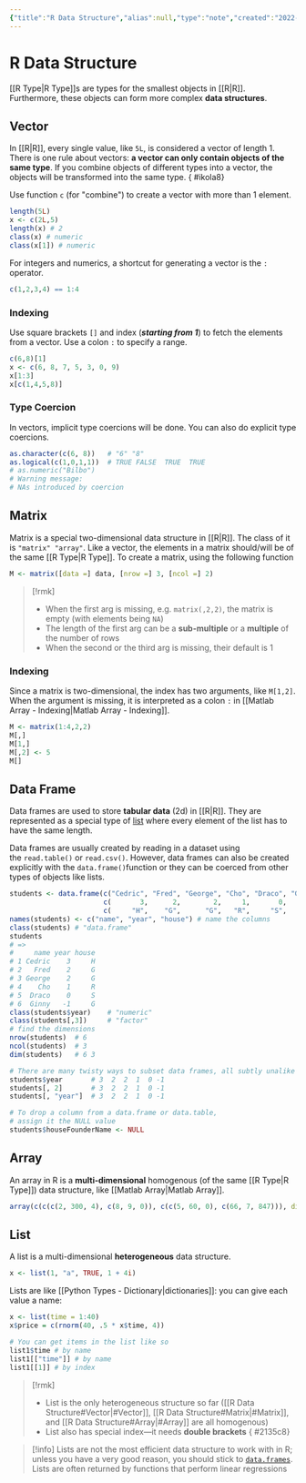 ```yaml
---
{"title":"R Data Structure","alias":null,"type":"note","created":"2022-09-08T19:22:59","modified":"2022-12-12T14:11:39","dg-publish":true,"sup":[["R","r"]],"state":"done","permalink":"/r-data-structure/","dgPassFrontmatter":true,"updated":"2022-12-12T14:11:39"}
---
```



# R Data Structure

[[R Type\|R Type]]s are types for the smallest objects in [[R\|R]]. Furthermore, these objects can form more complex **data structures**.

## Vector

In [[R\|R]], every single value, like `5L`, is considered a vector of length 1.
There is one rule about vectors: **a vector can only contain objects of the same type**.
If you combine objects of different types into a vector, the objects will be transformed into the same type.
{ #ikola8}


Use function `c` (for "combine") to create a vector with more than 1 element.

```r
length(5L)
x <- c(2L,5)
length(x) # 2
class(x) # numeric
class(x[1]) # numeric
```

For integers and numerics, a shortcut for generating a vector is the `:` operator.

```r
c(1,2,3,4) == 1:4
```

### Indexing

Use square brackets `[]` and index (***starting from 1***) to fetch the elements from a vector. Use a colon `:` to specify a range.

```r
c(6,8)[1]
x <- c(6, 8, 7, 5, 3, 0, 9)
x[1:3]
x[c(1,4,5,8)]
```

### Type Coercion

In vectors, implicit type coercions will be done. You can also do explicit type coercions.

```r
as.character(c(6, 8))   # "6" "8"
as.logical(c(1,0,1,1))  # TRUE FALSE  TRUE  TRUE
# as.numeric("Bilbo")
# Warning message:
# NAs introduced by coercion    
```

## Matrix

Matrix is a special two-dimensional data structure in [[R\|R]]. The class of it is `"matrix" "array"`.
Like a vector, the elements in a matrix should/will be of the same [[R Type\|R Type]].
To create a matrix, using the following function

```r
M <- matrix([data =] data, [nrow =] 3, [ncol =] 2)
```

> [!rmk]
> - When the first arg is missing, e.g. `matrix(,2,2)`, the matrix is empty (with elements being `NA`)
> - The length of the first arg can be a **sub-multiple** or a **multiple** of the number of rows
> - When the second or the third arg is missing, their default is 1

### Indexing

Since a matrix is two-dimensional, the index has two arguments, like `M[1,2]`. When the argument is missing, it is interpreted as a colon `:` in [[Matlab Array - Indexing\|Matlab Array - Indexing]].

```r
M <- matrix(1:4,2,2)
M[,]
M[1,]
M[,2] <- 5
M[]
```

## Data Frame

Data frames are used to store **tabular data** (2d) in [[R\|R]]. They are represented as a special type of [list](#list) where every element of the list has to have the same length.

Data frames are usually created by reading in a dataset using the `read.table()` or `read.csv()`. However, data frames can also be created explicitly with the `data.frame()`function or they can be coerced from other types of objects like lists.

```r
students <- data.frame(c("Cedric", "Fred", "George", "Cho", "Draco", "Ginny"),
                       c(       3,      2,        2,     1,       0,      -1),
                       c(     "H",    "G",      "G",   "R",     "S",     "G"))
names(students) <- c("name", "year", "house") # name the columns
class(students) # "data.frame"
students
# =>
#     name year house
# 1 Cedric    3     H
# 2   Fred    2     G
# 3 George    2     G
# 4    Cho    1     R
# 5  Draco    0     S
# 6  Ginny   -1     G
class(students$year)    # "numeric"
class(students[,3])     # "factor"
# find the dimensions
nrow(students)  # 6
ncol(students)  # 3
dim(students)   # 6 3

# There are many twisty ways to subset data frames, all subtly unalike
students$year       # 3  2  2  1  0 -1
students[, 2]       # 3  2  2  1  0 -1
students[, "year"]  # 3  2  2  1  0 -1

# To drop a column from a data.frame or data.table,
# assign it the NULL value
students$houseFounderName <- NULL
```

## Array

An array in R is a **multi-dimensional** homogenous (of the same [[R Type\|R Type]]) data structure, like [[Matlab Array\|Matlab Array]].

```r
array(c(c(c(2, 300, 4), c(8, 9, 0)), c(c(5, 60, 0), c(66, 7, 847))), dim = c(3, 2, 2))
```

## List

A list is a multi-dimensional **heterogeneous** data structure.

```r
x <- list(1, "a", TRUE, 1 + 4i)
```

Lists are like [[Python Types - Dictionary\|dictionaries]]: you can give each value a name:

```r
x <- list(time = 1:40)
x$price = c(rnorm(40, .5 * x$time, 4))
```

```r
# You can get items in the list like so
list1$time # by name
list1[["time"]] # by name
list1[[1]] # by index
```

> [!rmk]
> - List is the only heterogeneous structure so far ([[R Data Structure#Vector\|#Vector]], [[R Data Structure#Matrix\|#Matrix]], and [[R Data Structure#Array\|#Array]] are all homogenous)
> - List also has special index—it needs **double brackets**
{ #2135c8}


> [!info]
> Lists are not the most efficient data structure to work with in R; unless you have a very good reason, you should stick to [`data.frames`](<#data frame>).
> Lists are often returned by functions that perform linear regressions
